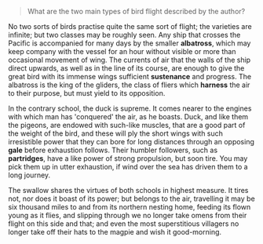 > What are the two main types of bird flight described by the author?



No two sorts of birds practise quite the same sort of flight; the varieties are infinite; but two classes may be roughly seen. Any ship that crosses the Pacific is accompanied for many days by the smaller **albatross**, which may keep company with the vessel for an hour without visible or more than occasional movement of wing. The currents of air that the walls of the ship direct upwards, as well as in the line of its course, are enough to give the great bird with its immense wings sufficient **sustenance** and progress. The albatross is the king of the gliders, the class of fliers which **harness** the air to their purpose, but must yield to its opposition. 

In the contrary school, the duck is supreme. It comes nearer to the engines with which man has 'conquered' the air, as he boasts. Duck, and like them the pigeons, are endowed with such-like muscles, that are a good part of the weight of the bird, and these will ply the short wings with such irresistible power that they can bore for long distances through an opposing **gale** before exhaustion follows. Their humbler followers, such as **partridges**, have a like power of strong propulsion, but soon tire. You may pick them up in utter exhaustion, if wind over the sea has driven them to a long journey. 

The swallow shares the virtues of both schools in highest measure. It tires not, nor does it boast of its power; but belongs to the air, travelling it may be six thousand miles to and from its northern nesting home, feeding its flown young as it flies, and slipping through we no longer take omens from their flight on this side and that; and even the most superstitious villagers no longer take off their hats to the magpie and wish it good-morning.

